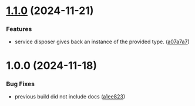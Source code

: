 # [1.1.0](https://github.com/domaincrafters/ddd_deno_di/compare/v1.0.0...v1.1.0) (2024-11-21)


### Features

* service disposer gives back an instance of the provided type. ([a07a7a7](https://github.com/domaincrafters/ddd_deno_di/commit/a07a7a7f7a7f19805ce1042a9dc72c21a8198d25))

# 1.0.0 (2024-11-18)


### Bug Fixes

* previous build did not include docs ([a1ee823](https://github.com/domaincrafters/ddd_deno_di/commit/a1ee823791e1384c18f0fd6f584514f6dbb02f86))
